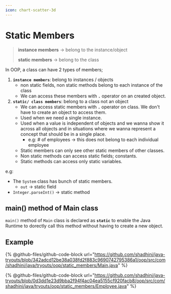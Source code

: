 ```yaml
---
icon: chart-scatter-3d
---
```


# Static Members

> **instance members** -> belong to the instance/object
>
> **static members** -> belong to the class

In OOP, a class can have 2 types of members;

1. **`instance members`**: belong to instances / objects
   * non static fields, non static methods belong to each instance of the class
   * We can access these members with **`.`** operator on an created object.
2. **`static/ class members`**: belong to a class not an object
   * We can access static members with **`.`** operator on class. We don't have to create an object to access them.
   * Used when we need a single instance.
   * Used when a value is independent of objects and we wanna show it across all objects and in situations where we wanna represent a concept that should be in a single place.
     * e.g: # of employees -> this does not belong to each individual employee
   * Static members can only see other static members of other classes.
   * Non static methods can access static fields; constants.
   * Static methods can access only static variables.



e.g:

* The `System` class has bunch of static members.
  * `out` -> static field
* `Integer.parseInt()` -> static method



## main() method of Main class

`main()` method of `Main` class is declared as **`static`** to enable the Java Runtime to dorectly call this method without having to create a new object.





## Example

{% @github-files/github-code-block url="https://github.com/shadhini/java-tryouts/blob/342adcd12be38a038fd2f883c9690742795386a1/oop/src/com/shadhini/java/tryouts/oop/static_members/Main.java" %}

{% @github-files/github-code-block url="https://github.com/shadhini/java-tryouts/blob/0d3dd1e23d9bba2f94f4ac04ea5155cf920facb8/oop/src/com/shadhini/java/tryouts/oop/static_members/Employee.java" %}



